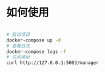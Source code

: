 # 如何使用

```bash

# 启动项目
docker-compose up -d
# 查看日志
docker-compose logs -f
# 访问地址
curl http://127.0.0.1:5003/manager

```
